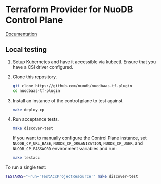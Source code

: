 # Terraform Provider for NuoDB Control Plane

[Documentation](plugin/docs/index.md)

## Local testing

1. Setup Kubernetes and have it accessible via kubectl.
Ensure that you have a CSI driver configured.

2. Clone this repository.

    ```sh
    git clone https://github.com/nuodb/nuodbaas-tf-plugin
    cd nuodbaas-tf-plugin
    ```

3. Install an instance of the control plane to test against.
   
    ```sh
    make deploy-cp
    ```

4. Run acceptance tests.

    ```sh
    make discover-test
    ```

    If you want to manually configure the Control Plane instance, set  `NUODB_CP_URL_BASE`, `NUODB_CP_ORGANIZATION`, `NUODB_CP_USER`, and `NUODB_CP_PASSWORD` environment variables and run:

    ```sh
    make testacc
    ```

To run a single test:

```sh
TESTARGS="-run='TestAccProjectResource'" make discover-test
```
